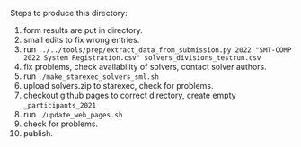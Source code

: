 Steps to produce this directory:

1. form results are put in directory.
2. small edits to fix wrong entries.
3. run `../../tools/prep/extract_data_from_submission.py 2022 "SMT-COMP 2022 System Registration.csv" solvers_divisions_testrun.csv`
4. fix problems, check availability of solvers, contact solver authors.
5. run `./make_starexec_solvers_sml.sh`
6. upload solvers.zip to starexec, check for problems.
7. checkout github pages to correct directory, create empty `_participants_2021`
8. run `./update_web_pages.sh`
9. check for problems.
10. publish.
